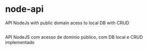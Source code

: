 # node-api
API NodeJs with public domain acess to local DB with CRUD
##
API NodeJS com acesso de dominio público, com DB local e CRUD implementado
